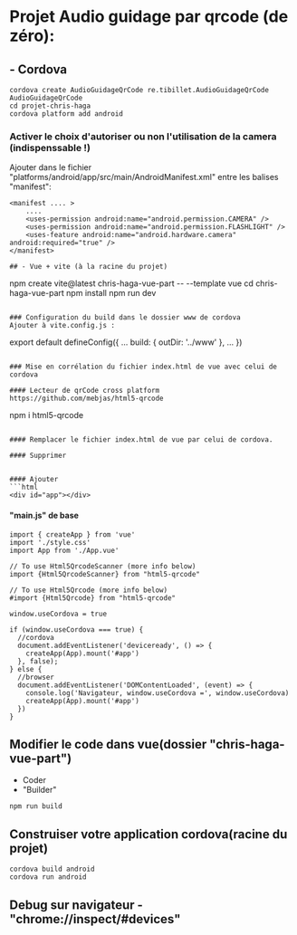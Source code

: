 # Projet Audio guidage par qrcode (de zéro):

## - Cordova
```
cordova create AudioGuidageQrCode re.tibillet.AudioGuidageQrCode AudioGuidageQrCode
cd projet-chris-haga
cordova platform add android
```
### Activer le choix d'autoriser ou non l'utilisation de la camera (indispenssable !)
Ajouter dans le fichier "platforms/android/app/src/main/AndroidManifest.xml" entre les balises "manifest":
```
<manifest .... >
    ....
    <uses-permission android:name="android.permission.CAMERA" />
    <uses-permission android:name="android.permission.FLASHLIGHT" />
    <uses-feature android:name="android.hardware.camera" android:required="true" />
</manifest>

## - Vue + vite (à la racine du projet)
```
npm create vite@latest chris-haga-vue-part -- --template vue
cd chris-haga-vue-part
npm install
npm run dev
```

### Configuration du build dans le dossier www de cordova
Ajouter à vite.config.js :
```
export default defineConfig({
  ...
  build: {
    outDir: '../www'
  },
  ...
})
```

### Mise en corrélation du fichier index.html de vue avec celui de cordova

#### Lecteur de qrCode cross platform
https://github.com/mebjas/html5-qrcode   
```
npm i html5-qrcode
```

#### Remplacer le fichier index.html de vue par celui de cordova.

#### Supprimer
```
<script src="js/index.js"></script>
```

#### Ajouter
```html
<div id="app"></div>
```

#### "main.js" de base
```
import { createApp } from 'vue'
import './style.css'
import App from './App.vue'

// To use Html5QrcodeScanner (more info below)
import {Html5QrcodeScanner} from "html5-qrcode"

// To use Html5Qrcode (more info below)
#import {Html5Qrcode} from "html5-qrcode"

window.useCordova = true

if (window.useCordova === true) {
  //cordova
  document.addEventListener('deviceready', () => {
    createApp(App).mount('#app')
  }, false);
} else {
  //browser
  document.addEventListener('DOMContentLoaded', (event) => {
    console.log('Navigateur, window.useCordova =', window.useCordova)
    createApp(App).mount('#app')
  })
}
```

## Modifier le code dans vue(dossier "chris-haga-vue-part")
- Coder   
- "Builder"
```
npm run build
```

## Construiser votre application cordova(racine du projet)
```
cordova build android
cordova run android
```

## Debug sur navigateur - "chrome://inspect/#devices"
